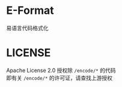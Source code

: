 # E-Format
易语言代码格式化

# LICENSE
Apache License 2.0 授权除 `/encode/*` 的代码  
即有关 `/encode/*` 的许可证，请查找上游授权  